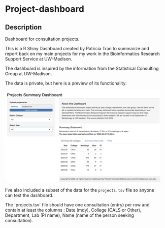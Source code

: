 # Project-dashboard

## Description

Dashboard for consultation projects.

This is a R Shiny Dashboard created by Patricia Tran to summarize and report back on my main projects for my work in the Bioinformatics Research Support Service at UW-Madison.

The dashboard is inspired by the information from the Statistical Consulting Group at UW-Madison.

The data is private, but here is a preview of its functionality:

![](dashboard-example.png)

I've also included a subset of the data for the `projects.tsv` file so anyone can test the dashboard.

The \`projects.tsv\` file should have one consultation (entry) per row and contain at least the columns : Date (mdy), College (CALS or Other), Department, Lab (PI name), Name (name of the person seeking consultation).
